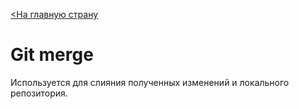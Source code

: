 [<На главную страну](readme.md)

# Git merge

Используется для слияния полученных изменений и локального репозитория.